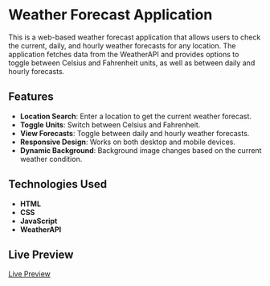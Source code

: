 # Weather Forecast Application

This is a web-based weather forecast application that allows users to check the current, daily, and hourly weather forecasts for any location. The application fetches data from the WeatherAPI and provides options to toggle between Celsius and Fahrenheit units, as well as between daily and hourly forecasts.

## Features

- **Location Search**: Enter a location to get the current weather forecast.
- **Toggle Units**: Switch between Celsius and Fahrenheit.
- **View Forecasts**: Toggle between daily and hourly weather forecasts.
- **Responsive Design**: Works on both desktop and mobile devices.
- **Dynamic Background**: Background image changes based on the current weather condition.

## Technologies Used

- **HTML**
- **CSS**
- **JavaScript**
- **WeatherAPI**

## Live Preview

[Live Preview](https://semihmertdev.github.io/weather-app/)